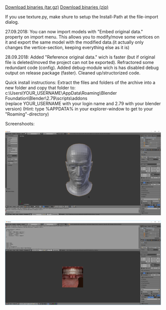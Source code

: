 [Download binaries (tar.gz)](https://bintray.com/thecrazyt/BlenderMhwModelImporter/download_file?file_path=0.2%2FMHWImporter.tar.gz)
[Download binaries (zip)](https://bintray.com/thecrazyt/BlenderMhwModelImporter/download_file?file_path=0.2%2FMHWImporter.zip)

If you use texture.py, make shure to setup the Install-Path at the file-import dialog.

27.09.2018:
You can now import models with "Embed original data." property on import menu.
This allows you to modify/move some vertices on it and export the same model with the modified data.(it actually only changes the vertice-section, keeping everything else as it is)

28.09.2018:
Added "Reference original data." wich is faster (but if original file is deleted/moved the project can not be exported).
Refractored some redundant code (config).
Added debug-module wich is has disabled debug output on release package (faster).
Cleaned up/structorized code.


Quick install instructions:
 Extract the files and folders of the archive into a new folder and copy that folder to:
  c:\Users\YOUR_USERNAME\AppData\Roaming\Blender Foundation\Blender\2.79\scripts\addons\
  (replace YOUR_USERNAME with your login name and 2.79 with your blender version)
  (Hint: type %APPDATA% in your explorer-window to get to your "Roaming"-directory)

Screenshoots:

![screenshoot1](screenshoots/example.png)

![screenshoot2](screenshoots/example2.png)
